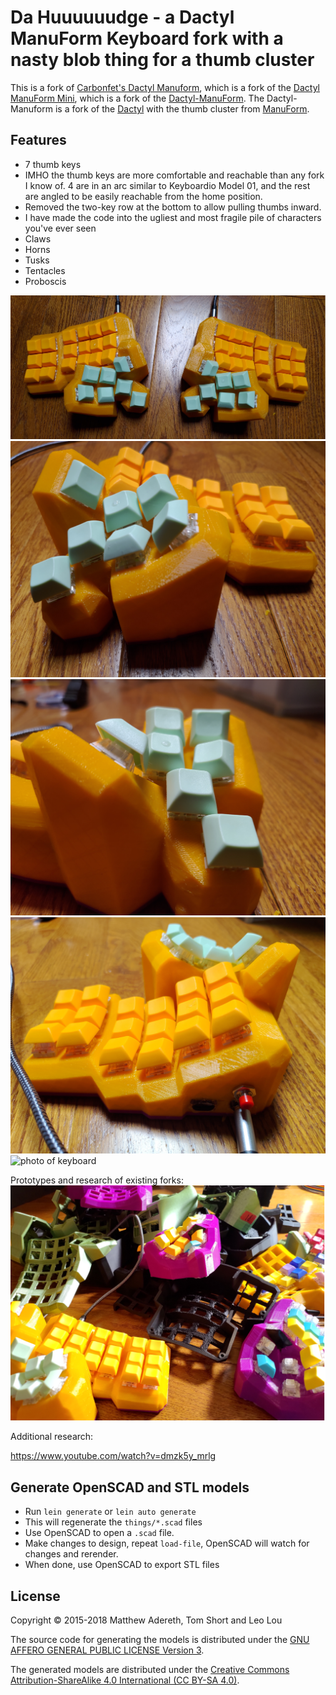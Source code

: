 # Da Huuuuuudge - a Dactyl ManuForm Keyboard fork with a nasty blob thing for a thumb cluster

This is a fork of [Carbonfet's Dactyl Manuform](http://github.com/carbonfet/dactyl-manuform), which is a fork of the [Dactyl ManuForm Mini](https://github.com/l4u/dactyl-manuform-mini-keyboard), which is a fork of the [Dactyl-ManuForm](https://github.com/tshort/dactyl-keyboard). The Dactyl-Manuform is a fork of the [Dactyl](https://github.com/adereth/dactyl-keyboard) with the thumb cluster from [ManuForm](https://github.com/jeffgran/ManuForm). 

## Features
- 7 thumb keys 
- IMHO the thumb keys are more comfortable and reachable than any fork I know of. 4 are in an arc similar to Keyboardio Model 01, and the rest are angled to be easily reachable from the home position.
- Removed the two-key row at the bottom to allow pulling thumbs inward.
- I have made the code into the ugliest and most fragile pile of characters you've ever seen
- Claws
- Horns
- Tusks
- Tentacles
- Proboscis

![photo of keyboard](./hudge1.PNG)
![photo of keyboard](./hudge2.PNG)
![photo of keyboard](./hudge3.PNG)
![photo of keyboard](./hudge4.PNG)
![photo of keyboard](./hudge5.PNG)

Prototypes and research of existing forks:
![photo of keyboards](./prototypes.PNG)

Additional research:

https://www.youtube.com/watch?v=dmzk5y_mrlg

## Generate OpenSCAD and STL models

* Run `lein generate` or `lein auto generate`
* This will regenerate the `things/*.scad` files
* Use OpenSCAD to open a `.scad` file.
* Make changes to design, repeat `load-file`, OpenSCAD will watch for changes and rerender.
* When done, use OpenSCAD to export STL files



## License

Copyright © 2015-2018 Matthew Adereth, Tom Short and Leo Lou

The source code for generating the models is distributed under the [GNU AFFERO GENERAL PUBLIC LICENSE Version 3](LICENSE).

The generated models are distributed under the [Creative Commons Attribution-ShareAlike 4.0 International (CC BY-SA 4.0)](LICENSE-models).
